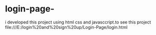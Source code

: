 # login-page-
 i developed this project using html css and javasccript.to see this project file:///E:/login%20and%20sign%20up/Login-Page/login.html
